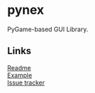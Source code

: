 # pynex
PyGame-based GUI Library.
## Links
[Readme](https://github.com/Pixelsuft/pynex/blob/main/README.MD) <br />
[Example](https://github.com/Pixelsuft/pynex/blob/main/main.py) <br />
[Issue tracker](https://github.com/Pixelsuft/pynex/issues)
